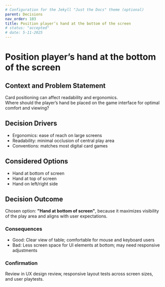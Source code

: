 ```yaml
---
# Configuration for the Jekyll "Just the Docs" theme (optional)
parent: Decisions
nav_order: 103
title: Position player’s hand at the bottom of the screen
# status: "accepted"
# date: 5-11-2025
---
```


# Position player’s hand at the bottom of the screen

## Context and Problem Statement

Card positioning can affect readability and ergonomics.  
Where should the player’s hand be placed on the game interface for optimal comfort and viewing?

## Decision Drivers

- Ergonomics: ease of reach on large screens  
- Readability: minimal occlusion of central play area  
- Conventions: matches most digital card games  

## Considered Options

- Hand at bottom of screen  
- Hand at top of screen  
- Hand on left/right side  

## Decision Outcome

Chosen option: **"Hand at bottom of screen"**, because it maximizes visibility of the play area and aligns with user expectations.  

### Consequences

- Good: Clear view of table; comfortable for mouse and keyboard users  
- Bad: Less screen space for UI elements at bottom; may need responsive adjustments  

### Confirmation

Review in UX design review, responsive layout tests across screen sizes, and user playtests.
